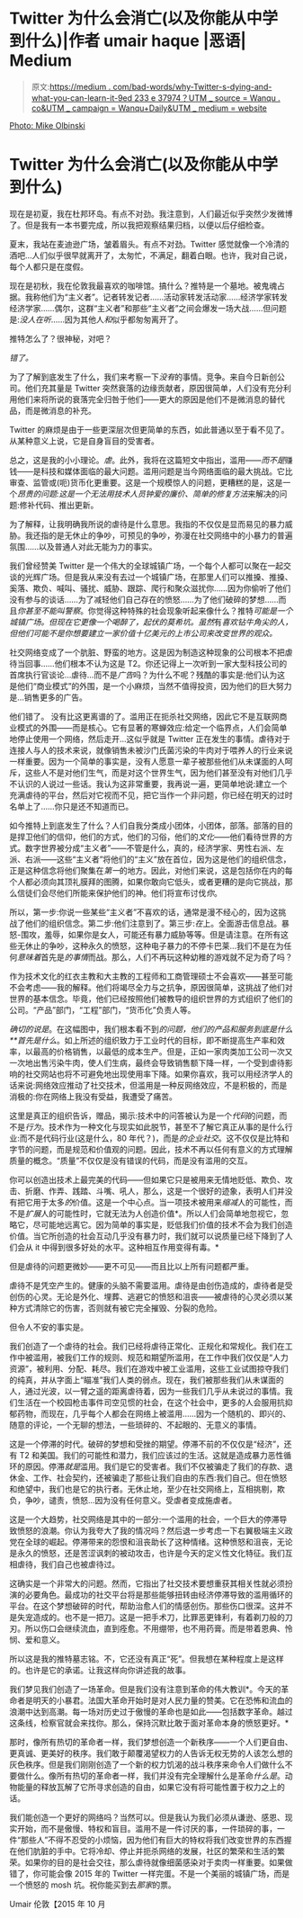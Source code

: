 # Twitter 为什么会消亡(以及你能从中学到什么)|作者 umair haque |恶语| Medium

> 原文:[https://medium . com/bad-words/why-Twitter-s-dying-and-what-you-can-learn-it-9ed 233 e 37974？UTM _ source = Wanqu . co&UTM _ campaign = Wanqu+Daily&UTM _ medium = website](https://medium.com/bad-words/why-twitter-s-dying-and-what-you-can-learn-from-it-9ed233e37974?utm_source=wanqu.co&utm_campaign=Wanqu+Daily&utm_medium=website)



[Photo: Mike Olbinski](https://twitter.com/MikeOlbinski)



# Twitter 为什么会消亡(以及你能从中学到什么)

现在是初夏，我在杜邦环岛。有点不对劲。我注意到，人们最近似乎突然少发微博了。但是我有一本书要完成，所以我把观察结果归档，以便以后仔细检查。

夏末，我站在麦迪逊广场，皱着眉头。有点不对劲。Twitter 感觉就像一个冷清的酒吧…人们似乎很早就离开了，太匆忙，不满足，翻着白眼。也许，我对自己说，每个人都只是在度假。

现在是初秋，我在伦敦我最喜欢的咖啡馆。搞什么？推特是一个墓地。被鬼魂占据。我称他们为“主义者”。记者转发记者……活动家转发活动家……经济学家转发经济学家……偶尔，这群“主义者”和那些“主义者”之间会爆发一场大战……但问题是:*没人在听*……因为其他人*和*似乎都匆匆离开了。

推特怎么了？很神秘，对吧？

*错了。*

为了了解到底发生了什么，我们来考察一下*没有*的事情。竞争。来自今日新创公司。他们充其量是 Twitter 突然衰落的边缘贡献者，原因很简单，人们没有充分利用他们来将所说的衰落完全归咎于他们——更大的原因是他们不是微消息的替代品，而是微消息的补充。

Twitter 的麻烦是由于一些更深层次但更简单的东西，如此普通以至于看不见了。从某种意义上说，它是自身盲目的受害者。

总之，这是我的小小理论。*虐*。此外，我将在这篇短文中指出，滥用——*而不是*赚钱——是科技和媒体面临的最大问题。滥用问题是当今网络面临的最大挑战。它比审查、监管或(呃)货币化更重要。这是一个规模惊人的问题，更糟糕的是，这是一个*昂贵的问题:*这是一个*无法用技术人员钟爱的廉价、简单的修复方法*来解决的问题:修补代码、推出更新。

为了解释，让我明确我所说的虐待是什么意思。我指的不仅仅是显而易见的暴力威胁。我还指的是无休止的争吵，可预见的争吵，弥漫在社交网络中的小暴力的普遍氛围……以及普通人对此无能为力的事实。

我们曾经赞美 Twitter 是一个伟大的全球城镇广场，一个每个人都可以聚在一起交谈的光辉广场。但是我从来没有去过一个城镇广场，在那里人们可以推搡、推搡、奚落、欺负、喊叫、骚扰、威胁、跟踪、爬行和聚众滋扰你……因为你偷听了他们没有参与的谈话……为了减轻他们自己存在的愤怒……为了他们破碎的梦想……而且*你甚至不能叫警察*。你觉得这种特殊的社会现象听起来像什么？推特*可能是一个城镇广场。但现在它更像一个喝醉了，起伏的莫希坑。虽然*有*喜欢钻牛角尖的人，但他们可能不是你想要建立一家价值十亿美元的上市公司来改变世界的观众。*

社交网络变成了一个肮脏、野蛮的地方。这是因为制造这种现象的公司根本不把虐待当回事……他们根本不认为这是 T2。你还记得上一次听到一家大型科技公司的首席执行官谈论…虐待…而不是*广告*吗？为什么不呢？残酷的事实是:他们认为这是他们“商业模式”的外围，是一个小麻烦，当然不值得投资，因为他们的巨大努力是…销售更多的广告。

他们错了。 没有比这更离谱的了。滥用正在扼杀社交网络，因此它不是互联网商业模式的外围——而是核心。它有显著的寒蝉效应:给定一个临界点，人们会简单地停止使用一个网络，然后走开…这似乎就是 Twitter 正在发生的事情。虐待对于连接人与人的技术来说，就像销售未被沙门氏菌污染的牛肉对于喂养人的行业来说一样重要。因为一个简单的事实是，没有人愿意一辈子被那些他们从未谋面的人呵斥，这些人不是对他们生气，而是对这个世界生气，因为他们甚至没有对他们几乎不认识的人说过一些话。我认为这非常重要，我再说一遍，更简单地说:建立一个充满虐待的平台，然后对它视而不见，把它当作一个非问题，你已经在明天的过时名单上了……你只是还不知道而已。

如今推特上到底发生了什么？人们自我分类成小团体，小团体，部落。部落的目的是捍卫他们的信仰，他们的方式，他们的习俗，他们的*文化*——他们看待世界的方式。数字世界被分成“主义者”——不管是什么，真的，经济学家、男性右派、左派、右派——这些“主义者”将他们的“主义”放在首位，因为这是他们的组织信念，正是这种信念将他们聚集在*第一*的地方。因此，对他们来说，这是包括你在内的每个人都必须向其顶礼膜拜的图腾，如果你敢向它低头，或者更糟的是向它挑战，那么信徒们会尽他们所能来保护他们的神。他们将宣布讨伐*你*。

所以，第一步:你说一些某些“主义者”不喜欢的话，通常是漫不经心的，因为这挑战了他们的组织信念。第二步:他们注意到了。第三步:*在*上。全面游击信息战。暴怒-围攻，羞辱，如果你是女人，可能还有暴力威胁等等。但是请注意。在所有这些无休止的争吵，这种永久的愤怒，这种电子暴力的不停卡巴莱…我们不是在为任何*意味着*首先是*的事情*而战。那么，人们不再玩这种幼稚的游戏就不足为奇了吗？

作为技术文化的红衣主教和大主教的工程师和工商管理硕士不会喜欢——甚至可能不会考虑——我的解释。他们将竭尽全力与之抗争，原因很简单，这挑战了他们对世界的基本信念。毕竟，他们已经按照他们被教导的组织世界的方式组织了他们的公司。“产品”部门，“工程”部门，“货币化”负责人等。

*确切的说是*。在这幅图中，我们根本看不到*的问题，他们的产品和服务到底是什么**首先是什么*。如上所述的组织致力于工业时代的目标，即不断提高生产率和效率，以最高的价格销售，以最低的成本生产。但是，正如一家肉类加工公司一次又一次地出售污染牛肉，使人们生病，最终会导致销售额下降一样，一个受到虐待影响的社交网站也将不可避免地出现使用率下降。如果你喜欢，我可以用经济学人的话来说:网络效应推动了社交技术，但滥用是一种反网络效应，不是积极的，而是消极的:你在网络上我没有受益，我遭受了痛苦。

这里是真正的组织告诉，赠品，揭示:技术中的问答被认为是一个*代码*的问题，而不是*行为*。技术作为一种文化与现实如此脱节，甚至不了解它真正从事的是什么行业:而不是代码行业(这是什么，80 年代？)，而是*的企业社交*。这不仅仅是比特和字节的问题，而是规范和价值观的问题。因此，技术不再以任何有意义的方式理解质量的概念。“质量”不仅仅是没有错误的代码，而是没有滥用的交互。

你可以创造出技术上最完美的代码——但如果它只是被用来无情地贬低、欺负、攻击、折磨、作弄、践踏、斗嘴、吼人，那么，这是一个很好的迹象，表明人们并没有把它用于太多*的*价值。这是一个中心点。当一项技术被用来*缩减*人的可能性，而不是*扩展*人的可能性时，它就无法为人创造价值*。所以人们会简单地忽视它，忽略它，尽可能地远离它。因为简单的事实是，贬低我们价值的技术不会为我们创造价值。当它所创造的社会互动几乎没有暴力时，我们就可以说质量已经下降到了人们会从 it 中得到很多好处的水平。这种相互作用变得有毒。*

但是虐待的问题更微妙——更不可见——而且比以上所有问题都严重。

虐待不是凭空产生的。健康的头脑不需要滥用。虐待是由创伤造成的，虐待者是受创伤的心灵。无论是外化、埋葬、逃避它的愤怒和沮丧——被虐待的心灵必须以某种方式清除它的伤害，否则就有被它完全摧毁、分裂的危险。

但令人不安的事实是。

我们创造了一个虐待的社会。我们已经将虐待正常化、正规化和常规化。我们在工作中被滥用，被我们工作的规则、规范和期望所滥用，在工作中我们仅仅是“人力资源”，被利用、分配、耗尽。我们在游戏中被工业滥用，这些工业试图掠夺我们的纯真，并从字面上“瞄准”我们人类的弱点。现在，我们被那些我们从未谋面的人，通过光波，以一臂之遥的距离虐待着，因为一些我们几乎从未说过的事情。我们生活在一个校园枪击事件司空见惯的社会，在这个社会中，更多的人会服用抗抑郁药物，而现在，几乎每个人都会在网络上被滥用……因为一个随机的、即兴的、随意的评论，一个无聊的想法，一些琐碎的、不起眼的、无意义的事情。

这是一个停滞的时代。破碎的梦想和受挫的期望。停滞不前的不仅仅是“经济”，还有 T2 和美国。我们的可能性和潜力，我们应该过的生活。这就是造成暴力恶性循环的原因。停滞*就是*滥用。我们是它的受害者。我们不仅被骗走了我们的存款、退休金、工作、社会契约，还被骗走了那些让我们自由的东西:我们自己。但在愤怒和绝望中，我们也是它的执行者。无休止地，至少在社交网络上，互相挑剔，欺负，争吵，谴责，愤怒…因为没有任何意义。受虐者变成施虐者。

这是一个大趋势，社交网络是其中的一部分:一个滥用的社会，一个巨大的停滞导致愤怒的浪潮。你认为我夸大了我的情况吗？然后退一步考虑一下右翼极端主义政党在全球的崛起。停滞带来的怨恨和沮丧助长了这种情绪。这种愤怒和沮丧，无论是永久的愤怒，还是苦涩讽刺的被动攻击，也许是今天的定义性文化特征。我们互相虐待，我们自己也被虐待过。

这确实是一个非常大的问题。然而，它指出了社交技术要想重获其相关性就必须扮演的必要角色。最成功的社交平台将是那些能够扭转由经济停滞导致的滥用循环的平台。在这个梦想破碎的时代，帮助治愈人们的情感创伤。那些伤口很深。这并不是失宠造成的。也不是一把刀。这是一把手术刀，比罪恶更锋利，有着剃刀般的刀刃。所以伤口会继续流血，直到痊愈。不用绷带，也不用药膏。而是带着恩典、怜悯、爱和意义。

所以这是我的推特墓志铭。不，它还没有真正“死”。但我想在某种程度上是这样的。也许是它的承诺。让我这样向你讲述我的故事。

我们梦见我们创造了一场革命。但是我们没有注意到革命的伟大教训*。今天的革命者是明天的小暴君。法国大革命开始时是对人民力量的赞美。它在恐怖和流血的浪潮中达到高潮。每一场对历史过于傲慢的革命也是如此——包括数字革命。越过这条线，检察官就会来找你。那么，保持沉默比敢于面对革命本身的愤怒更好。*

那时，像所有热切的革命者一样，我们梦想创造一个新秩序——一个人们更自由、更真诚、更美好的秩序。我们敢于颠覆渴望权力的人告诉无权无势的人该怎么想的灰色秩序。但是我们刚刚创造了一个新的权力饥渴的战斗秩序来命令人们做什么不要做什么。像所有热切的革命者一样，我们并没有完全理解什么是革命*什么是*。动物能量的释放瓦解了它所寻求创造的自由，如果它没有将可能性置于权力之上的话。

我们能创造一个更好的网络吗？当然可以。但是我认为我们必须从谦逊、感恩、现实开始，而不是傲慢、特权和盲目。滥用不是一件讨厌的事，一件琐碎的事，一件“那些人”不得不忍受的小烦恼，因为他们有巨大的特权将我们改变世界的东西握在他们肮脏的手中。它将冷却、停止并扼杀网络的发展，社区的繁荣和生活的繁荣。如果你的目的是社会交往，那么虐待就像细菌感染对于卖肉一样重要。如果做错了，你可能会像 2015 年的 Twitter 一样完蛋。不是一个美丽的城镇广场，而是一个愤怒的 mosh 坑。祝你能买到去*那家*的票。

Umair
伦敦【2015 年 10 月